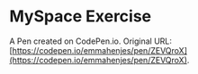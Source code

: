 # MySpace Exercise

A Pen created on CodePen.io. Original URL: [https://codepen.io/emmahenjes/pen/ZEVQroX](https://codepen.io/emmahenjes/pen/ZEVQroX).

